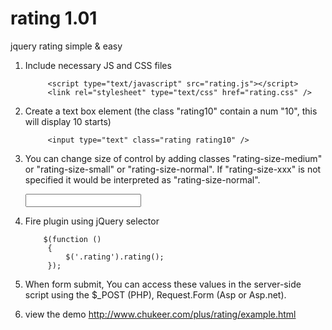 rating 1.01
===========

jquery rating simple &amp; easy

1. Include necessary JS and CSS files

        
            <script type="text/javascript" src="rating.js"></script>
            <link rel="stylesheet" type="text/css" href="rating.css" />
        
    

2. Create a text box element (the class "rating10" contain a num "10", this will display 10 starts)

        
            <input type="text" class="rating rating10" />
        
3. You can change size of control by adding classes "rating-size-medium" or "rating-size-small" or "rating-size-normal".
   If "rating-size-xxx" is not specified it would be interpreted as "rating-size-normal".

   <input type="text" class="rating rating10 rating-size-medium" />

4. Fire plugin using jQuery selector

        
           $(function ()
            {
                $('.rating').rating();
            });
        
    

5. When form submit, You can access these values in the server-side script using the $_POST (PHP), Request.Form (Asp or Asp.net).

6. view the demo
http://www.chukeer.com/plus/rating/example.html